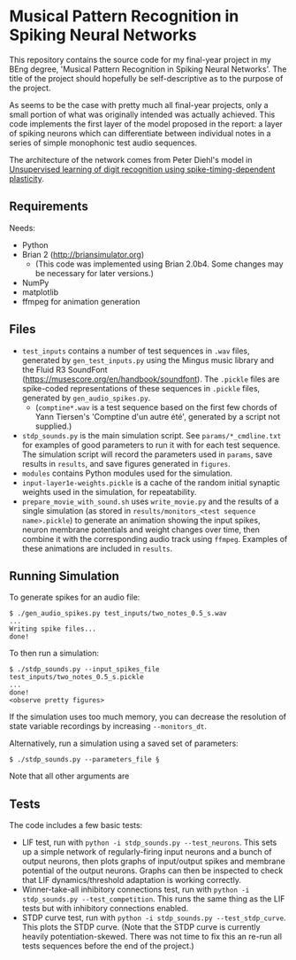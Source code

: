 # Musical Pattern Recognition in Spiking Neural Networks

This repository contains the source code for my final-year project in my BEng
degree, 'Musical Pattern Recognition in Spiking Neural Networks'. The title of
the project should hopefully be self-descriptive as to the purpose of the
project.

As seems to be the case with pretty much all final-year projects, only a small
portion of what was originally intended was actually achieved. This code
implements the first layer of the model proposed in the report: a layer of
spiking neurons which can differentiate between individual notes in a series of
simple monophonic test audio sequences.

The architecture of the network comes from Peter Diehl's model in [Unsupervised
learning of digit recognition using spike-timing-dependent
plasticity](http://dx.doi.org/10.3389/fncom.2015.00099).

## Requirements

Needs:

* Python
* Brian 2 (http://briansimulator.org)
  * (This code was implemented using Brian 2.0b4. Some changes may be necessary
    for later versions.)
* NumPy
* matplotlib
* ffmpeg for animation generation

## Files

* `test_inputs` contains a number of test sequences in `.wav` files, generated
  by `gen_test_inputs.py` using the Mingus music library and the Fluid R3
  SoundFont (https://musescore.org/en/handbook/soundfont). The `.pickle` files
  are spike-coded representations of these sequences in `.pickle` files,
  generated by `gen_audio_spikes.py`.
  * (`comptine*.wav` is a test sequence based on the first few chords of Yann
    Tiersen's 'Comptine d'un autre été', generated by a script not supplied.)
* `stdp_sounds.py` is the main simulation script. See `params/*_cmdline.txt` for
  examples of good parameters to run it with for each test sequence. The
  simulation script will record the parameters used in `params`, save results in
  `results`, and save figures generated in `figures`.
* `modules` contains Python modules used for the simulation.
* `input-layer1e-weights.pickle` is a cache of the random initial synaptic
  weights used in the simulation, for repeatability.
* `prepare_movie_with_sound.sh` uses `write_movie.py` and the results of a
  single simulation (as stored in `results/monitors_<test sequence
  name>.pickle`) to generate an animation showing the input spikes, neuron
  membrane potentials and weight changes over time, then combine it with the
  corresponding audio track using `ffmpeg`. Examples of these animations are
  included in `results`.

## Running Simulation

To generate spikes for an audio file:
```
$ ./gen_audio_spikes.py test_inputs/two_notes_0.5_s.wav
...
Writing spike files...
done!
```

To then run a simulation:
```
$ ./stdp_sounds.py --input_spikes_file test_inputs/two_notes_0.5_s.pickle
...
done!
<observe pretty figures>
```

If the simulation uses too much memory, you can decrease the resolution of
state variable recordings by increasing `--monitors_dt`.

Alternatively, run a simulation using a saved set of parameters:

```
$ ./stdp_sounds.py --parameters_file §
```

Note that all other arguments are 

## Tests

The code includes a few basic tests:

* LIF test, run with `python -i stdp_sounds.py --test_neurons`. This sets up a
  simple network of regularly-firing input neurons and a bunch of output
  neurons, then plots graphs of input/output spikes and membrane potential of
  the output neurons. Graphs can then be inspected to check that LIF
  dynamics/threshold adaptation is working correctly.
* Winner-take-all inhibitory connections test, run with `python -i
  stdp_sounds.py --test_competition`. This runs the same thing as the LIF tests
  but with inhibitory connections enabled.
* STDP curve test, run with `python -i stdp_sounds.py --test_stdp_curve`. This
  plots the STDP curve. (Note that the STDP curve is currently heavily
  potentiation-skewed. There was not time to fix this an re-run all tests
  sequences before the end of the project.)
